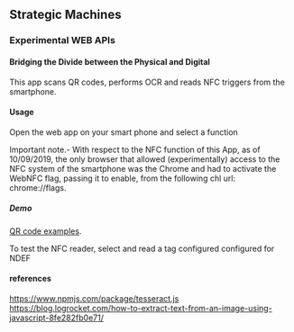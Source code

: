 ## Strategic Machines
### Experimental WEB APIs

#### Bridging the Divide between the Physical and Digital

This app scans QR codes, performs OCR and reads NFC triggers from the smartphone.

#### Usage

Open the web app on your smart phone and select a function

Important note.- With respect to the NFC function of this App, as of 10/09/2019, the only browser that allowed (experimentally) access to the NFC system of the smartphone was the Chrome and had to activate the WebNFC flag, passing it to enable, from the following chl url: chrome://flags. 

##### Demo

[QR code examples](https://www.google.com/search?q=qr&sxsrf=ACYBGNQvf2CHElh29Efs517GpRNnkVDWHQ:1571075556440&source=lnms&tbm=isch&sa=X&ved=0ahUKEwj6v9PDqJzlAhUrDWMBHYD0CRcQ_AUIEigB&biw=1280&bih=650).

To test the NFC reader, select and read a tag configured configured for NDEF

#### references
https://www.npmjs.com/package/tesseract.js
https://blog.logrocket.com/how-to-extract-text-from-an-image-using-javascript-8fe282fb0e71/

